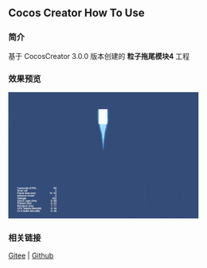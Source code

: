 ## Cocos Creator How To Use

### 简介

基于 CocosCreator 3.0.0 版本创建的 **粒子拖尾模块4** 工程

### 效果预览
![image](../../gif/202203/2022030535.gif)

### 相关链接
[Gitee](https://gitee.com/mirrors_cocos-creator/test-cases-3d/blob/v3.0/assets/cases/particle) | [Github](https://github.com/cocos-creator/test-cases-3d/blob/v3.0/assets/cases/particle)